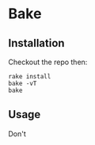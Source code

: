 # Bake

## Installation

Checkout the repo then:

    rake install
    bake -vT
    bake

## Usage

Don't
